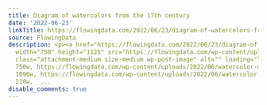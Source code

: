 ```yaml
---
title: Diagram of watercolors from the 17th century
date: '2022-06-23'
linkTitle: https://flowingdata.com/2022/06/23/diagram-of-watercolors-from-the-17th-century/
source: FlowingData
description: <p><a href="https://flowingdata.com/2022/06/23/diagram-of-watercolors-from-the-17th-century/"><img
  width="750" height="1125" src="https://flowingdata.com/wp-content/uploads/2022/06/watercolor-mixtures-Rougeux-750x1125.jpg"
  class="attachment-medium size-medium wp-post-image" alt="" loading="lazy" srcset="https://flowingdata.com/wp-content/uploads/2022/06/watercolor-mixtures-Rougeux-750x1125.jpg
  750w, https://flowingdata.com/wp-content/uploads/2022/06/watercolor-mixtures-Rougeux-1090x1635.jpg
  1090w, https://flowingdata.com/wp-content/uploads/2022/06/watercolor-mixtures-Rougeux-210x315.jpg
  210w,  ...
disable_comments: true
---
```

<p><a href="https://flowingdata.com/2022/06/23/diagram-of-watercolors-from-the-17th-century/"><img width="750" height="1125" src="https://flowingdata.com/wp-content/uploads/2022/06/watercolor-mixtures-Rougeux-750x1125.jpg" class="attachment-medium size-medium wp-post-image" alt="" loading="lazy" srcset="https://flowingdata.com/wp-content/uploads/2022/06/watercolor-mixtures-Rougeux-750x1125.jpg 750w, https://flowingdata.com/wp-content/uploads/2022/06/watercolor-mixtures-Rougeux-1090x1635.jpg 1090w, https://flowingdata.com/wp-content/uploads/2022/06/watercolor-mixtures-Rougeux-210x315.jpg 210w,  ...